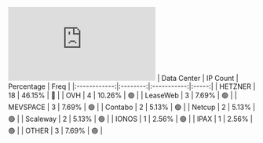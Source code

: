 ![Diagramm](https://github.com/obajay/StateSync-snapshots/blob/main/Projects/AndromedaProtocol/1/README.md)
| Data Center | IP Count | Percentage | Freq |
|:------------:|:--------:|:-----------:|:-----:|
| HETZNER | 18 | 46.15% | 🔴 |
| OVH | 4 | 10.26% | 🟢 |
| LeaseWeb | 3 | 7.69% | 🟢 |
| MEVSPACE | 3 | 7.69% | 🟢 |
| Contabo | 2 | 5.13% | 🟢 |
| Netcup | 2 | 5.13% | 🟢 |
| Scaleway | 2 | 5.13% | 🟢 |
| IONOS | 1 | 2.56% | 🟢 |
| IPAX | 1 | 2.56% | 🟢 |
| OTHER | 3 | 7.69% | 🟢 |